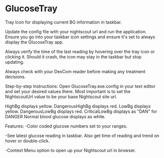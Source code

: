# GlucoseTray
Tray Icon for displaying current BG information in taskbar.

Update the config file with your nightscout url and run the application.  Ensure you go into your taskbar icon settings and ensure it's set to always display the GlucoseTray app.

Always verify the time of the last reading by hovering over the tray icon or clicking it.  Should it crash, the icon may stay in the taskbar but stop updating.

Always check with your DexCom reader before making any treatment decisions.


Step-by-step Instructions:
Open GlucoseTray.exe.config in your text editor and set your desired values there.  Most important is to set the NightscoutUrl value to be your base Nightscout site url.

HighBg displays yellow.
DangerousHighBg displays red.
LowBg displays yellow.
DangerousLowBg displays red.
CriticalLowBg displays as "DAN" for DANGER
Normal blood glucose displays as white.

Features:
-Color coded glucose numbers set to your ranges.

-See latest glucose reading in taskbar.  Also get time of reading and trend on hover or double-click.

-Context Menu option to open up your Nightscout url in browser.

